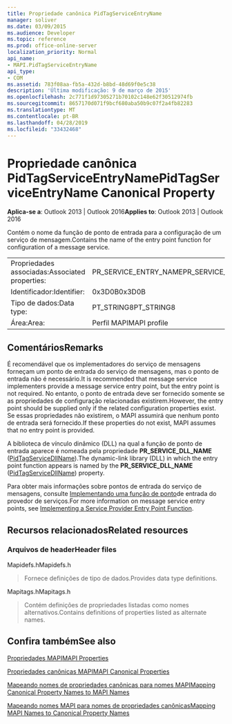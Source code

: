 ```yaml
---
title: Propriedade canônica PidTagServiceEntryName
manager: soliver
ms.date: 03/09/2015
ms.audience: Developer
ms.topic: reference
ms.prod: office-online-server
localization_priority: Normal
api_name:
- MAPI.PidTagServiceEntryName
api_type:
- COM
ms.assetid: 783f08aa-fb5a-432d-b8bd-48d69f0e5c38
description: 'Última modificação: 9 de março de 2015'
ms.openlocfilehash: 2c771f1d97305271b70102c148e62f30512974fb
ms.sourcegitcommit: 8657170d071f9bcf680aba50b9c07f2a4fb82283
ms.translationtype: MT
ms.contentlocale: pt-BR
ms.lasthandoff: 04/28/2019
ms.locfileid: "33432468"
---
```

# <a name="pidtagserviceentryname-canonical-property"></a><span data-ttu-id="8387f-103">Propriedade canônica PidTagServiceEntryName</span><span class="sxs-lookup"><span data-stu-id="8387f-103">PidTagServiceEntryName Canonical Property</span></span>

  
  
<span data-ttu-id="8387f-104">**Aplica-se a**: Outlook 2013 | Outlook 2016</span><span class="sxs-lookup"><span data-stu-id="8387f-104">**Applies to**: Outlook 2013 | Outlook 2016</span></span> 
  
<span data-ttu-id="8387f-105">Contém o nome da função de ponto de entrada para a configuração de um serviço de mensagem.</span><span class="sxs-lookup"><span data-stu-id="8387f-105">Contains the name of the entry point function for configuration of a message service.</span></span>
  
|||
|:-----|:-----|
|<span data-ttu-id="8387f-106">Propriedades associadas:</span><span class="sxs-lookup"><span data-stu-id="8387f-106">Associated properties:</span></span>  <br/> |<span data-ttu-id="8387f-107">PR_SERVICE_ENTRY_NAME</span><span class="sxs-lookup"><span data-stu-id="8387f-107">PR_SERVICE_ENTRY_NAME</span></span>  <br/> |
|<span data-ttu-id="8387f-108">Identificador:</span><span class="sxs-lookup"><span data-stu-id="8387f-108">Identifier:</span></span>  <br/> |<span data-ttu-id="8387f-109">0x3D0B</span><span class="sxs-lookup"><span data-stu-id="8387f-109">0x3D0B</span></span>  <br/> |
|<span data-ttu-id="8387f-110">Tipo de dados:</span><span class="sxs-lookup"><span data-stu-id="8387f-110">Data type:</span></span>  <br/> |<span data-ttu-id="8387f-111">PT_STRING8</span><span class="sxs-lookup"><span data-stu-id="8387f-111">PT_STRING8</span></span>  <br/> |
|<span data-ttu-id="8387f-112">Área:</span><span class="sxs-lookup"><span data-stu-id="8387f-112">Area:</span></span>  <br/> |<span data-ttu-id="8387f-113">Perfil MAPI</span><span class="sxs-lookup"><span data-stu-id="8387f-113">MAPI profile</span></span>  <br/> |
   
## <a name="remarks"></a><span data-ttu-id="8387f-114">Comentários</span><span class="sxs-lookup"><span data-stu-id="8387f-114">Remarks</span></span>

<span data-ttu-id="8387f-115">É recomendável que os implementadores do serviço de mensagens forneçam um ponto de entrada do serviço de mensagens, mas o ponto de entrada não é necessário.</span><span class="sxs-lookup"><span data-stu-id="8387f-115">It is recommended that message service implementers provide a message service entry point, but the entry point is not required.</span></span> <span data-ttu-id="8387f-116">No entanto, o ponto de entrada deve ser fornecido somente se as propriedades de configuração relacionadas existirem.</span><span class="sxs-lookup"><span data-stu-id="8387f-116">However, the entry point should be supplied only if the related configuration properties exist.</span></span> <span data-ttu-id="8387f-117">Se essas propriedades não existirem, o MAPI assumirá que nenhum ponto de entrada será fornecido.</span><span class="sxs-lookup"><span data-stu-id="8387f-117">If these properties do not exist, MAPI assumes that no entry point is provided.</span></span>
  
<span data-ttu-id="8387f-118">A biblioteca de vínculo dinâmico (DLL) na qual a função de ponto de entrada aparece é nomeada pela propriedade **PR_SERVICE_DLL_NAME** ([PidTagServiceDllName](pidtagservicedllname-canonical-property.md)).</span><span class="sxs-lookup"><span data-stu-id="8387f-118">The dynamic-link library (DLL) in which the entry point function appears is named by the **PR_SERVICE_DLL_NAME** ([PidTagServiceDllName](pidtagservicedllname-canonical-property.md)) property.</span></span>
  
<span data-ttu-id="8387f-119">Para obter mais informações sobre pontos de entrada do serviço de mensagens, consulte [Implementando uma função de ponto](implementing-a-service-provider-entry-point-function.md)de entrada do provedor de serviços.</span><span class="sxs-lookup"><span data-stu-id="8387f-119">For more information on message service entry points, see [Implementing a Service Provider Entry Point Function](implementing-a-service-provider-entry-point-function.md).</span></span>
  
## <a name="related-resources"></a><span data-ttu-id="8387f-120">Recursos relacionados</span><span class="sxs-lookup"><span data-stu-id="8387f-120">Related resources</span></span>

### <a name="header-files"></a><span data-ttu-id="8387f-121">Arquivos de header</span><span class="sxs-lookup"><span data-stu-id="8387f-121">Header files</span></span>

<span data-ttu-id="8387f-122">Mapidefs.h</span><span class="sxs-lookup"><span data-stu-id="8387f-122">Mapidefs.h</span></span>
  
> <span data-ttu-id="8387f-123">Fornece definições de tipo de dados.</span><span class="sxs-lookup"><span data-stu-id="8387f-123">Provides data type definitions.</span></span>
    
<span data-ttu-id="8387f-124">Mapitags.h</span><span class="sxs-lookup"><span data-stu-id="8387f-124">Mapitags.h</span></span>
  
> <span data-ttu-id="8387f-125">Contém definições de propriedades listadas como nomes alternativos.</span><span class="sxs-lookup"><span data-stu-id="8387f-125">Contains definitions of properties listed as alternate names.</span></span>
    
## <a name="see-also"></a><span data-ttu-id="8387f-126">Confira também</span><span class="sxs-lookup"><span data-stu-id="8387f-126">See also</span></span>



[<span data-ttu-id="8387f-127">Propriedades MAPI</span><span class="sxs-lookup"><span data-stu-id="8387f-127">MAPI Properties</span></span>](mapi-properties.md)
  
[<span data-ttu-id="8387f-128">Propriedades canônicas MAPI</span><span class="sxs-lookup"><span data-stu-id="8387f-128">MAPI Canonical Properties</span></span>](mapi-canonical-properties.md)
  
[<span data-ttu-id="8387f-129">Mapeando nomes de propriedades canônicas para nomes MAPI</span><span class="sxs-lookup"><span data-stu-id="8387f-129">Mapping Canonical Property Names to MAPI Names</span></span>](mapping-canonical-property-names-to-mapi-names.md)
  
[<span data-ttu-id="8387f-130">Mapeando nomes MAPI para nomes de propriedades canônicas</span><span class="sxs-lookup"><span data-stu-id="8387f-130">Mapping MAPI Names to Canonical Property Names</span></span>](mapping-mapi-names-to-canonical-property-names.md)

